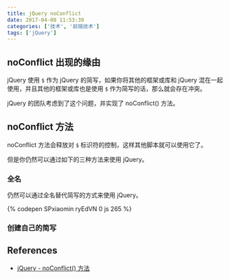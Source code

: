 ```yaml
---
title: jQuery noConflict
date: 2017-04-08 11:53:39
categories: ['技术', '前端技术']
tags: ['jQuery']
---
```


## noConflict 出现的缘由

jQuery 使用 `$` 作为 jQuery 的简写，如果你将其他的框架或库和 jQuery 混在一起使用，并且其他的框架或库也是使用 `$` 作为简写的话，那么就会存在冲突。

jQuery 的团队考虑到了这个问题，并实现了 noConflict() 方法。

## noConflict 方法

noConflict 方法会释放对 `$` 标识符的控制，这样其他脚本就可以使用它了。

但是你仍然可以通过如下的三种方法来使用 jQuery。

### 全名

仍然可以通过全名替代简写的方式来使用 jQuery。

{% codepen SPxiaomin ryEdVN 0 js 265 %}

### 创建自己的简写

<!-- stop writing here 简介——noConflict 可返回 -->

###

## References

- [jQuery - noConflict() 方法](http://www.runoob.com/jquery/jquery-noconflict.html)
